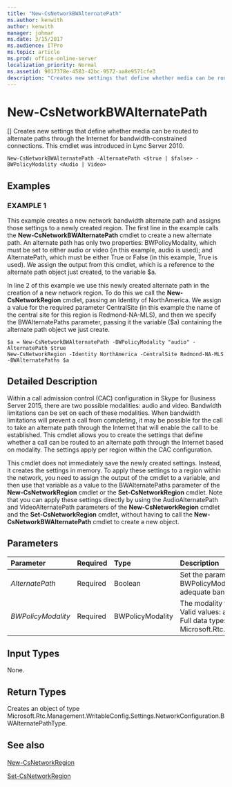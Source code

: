 ```yaml
---
title: "New-CsNetworkBWAlternatePath"
ms.author: kenwith
author: kenwith
manager: johmar
ms.date: 3/15/2017
ms.audience: ITPro
ms.topic: article
ms.prod: office-online-server
localization_priority: Normal
ms.assetid: 9017378e-4583-42bc-9572-aa8e9571cfe3
description: "Creates new settings that define whether media can be routed to alternate paths through the Internet for bandwidth-constrained connections. This cmdlet was introduced in Lync Server 2010."
---
```


# New-CsNetworkBWAlternatePath
[]
Creates new settings that define whether media can be routed to alternate paths through the Internet for bandwidth-constrained connections. This cmdlet was introduced in Lync Server 2010.
  
```
New-CsNetworkBWAlternatePath -AlternatePath <$true | $false> -BWPolicyModality <Audio | Video>

```

## Examples

### EXAMPLE 1

This example creates a new network bandwidth alternate path and assigns those settings to a newly created region. The first line in the example calls the **New-CsNetworkBWAlternatePath** cmdlet to create a new alternate path. An alternate path has only two properties: BWPolicyModality, which must be set to either audio or video (in this example, audio is used); and AlternatePath, which must be either True or False (in this example, True is used). We assign the output from this cmdlet, which is a reference to the alternate path object just created, to the variable $a.
  
In line 2 of this example we use this newly created alternate path in the creation of a new network region. To do this we call the **New-CsNetworkRegion** cmdlet, passing an Identity of NorthAmerica. We assign a value for the required parameter CentralSite (in this example the name of the central site for this region is Redmond-NA-MLS), and then we specify the BWAlternatePaths parameter, passing it the variable ($a) containing the alternate path object we just create.
  
```
$a = New-CsNetworkBWAlternatePath -BWPolicyModality "audio" -AlternatePath $true
New-CsNetworkRegion -Identity NorthAmerica -CentralSite Redmond-NA-MLS -BWAlternatePaths $a
```

## Detailed Description

Within a call admission control (CAC) configuration in Skype for Business Server 2015, there are two possible modalities: audio and video. Bandwidth limitations can be set on each of these modalities. When bandwidth limitations will prevent a call from completing, it may be possible for the call to take an alternate path through the Internet that will enable the call to be established. This cmdlet allows you to create the settings that define whether a call can be routed to an alternate path through the Internet based on modality. The settings apply per region within the CAC configuration.
  
This cmdlet does not immediately save the newly created settings. Instead, it creates the settings in memory. To apply these settings to a region within the network, you need to assign the output of the cmdlet to a variable, and then use that variable as a value to the BWAlternatePaths parameter of the **New-CsNetworkRegion** cmdlet or the **Set-CsNetworkRegion** cmdlet. Note that you can apply these settings directly by using the AudioAlternatePath and VideoAlternatePath parameters of the **New-CsNetworkRegion** cmdlet and the **Set-CsNetworkRegion** cmdlet, without having to call the **New-CsNetworkBWAlternatePath** cmdlet to create a new object.
  
## Parameters

|**Parameter**|**Required**|**Type**|**Description**|
|:-----|:-----|:-----|:-----|
| _AlternatePath_ <br/> |Required  <br/> |Boolean  <br/> |Set the parameter to True to allow calls made in the media of the modality specified in the BWPolicyModality parameter (either audio or video) to be routed through an alternate path if adequate bandwidth does not exist in the primary path.  <br/> |
| _BWPolicyModality_ <br/> |Required  <br/> |BWPolicyModality  <br/> |The modality to which the alternate path setting applies.  <br/> Valid values: audio, video  <br/> Full data type: Microsoft.Rtc.Management.WritableConfig.Settings.NetworkConfiguration.BWPolicyModality  <br/> |
   
## Input Types

None.
  
## Return Types

Creates an object of type Microsoft.Rtc.Management.WritableConfig.Settings.NetworkConfiguration.BWAlternatePathType.
  
## See also

#### 

[New-CsNetworkRegion](new-csnetworkregion.md)
  
[Set-CsNetworkRegion](set-csnetworkregion.md)

